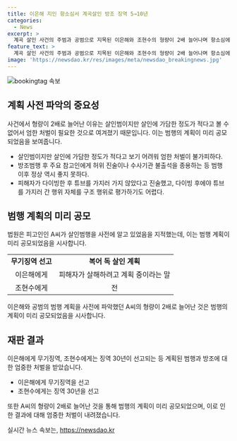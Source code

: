 ```yaml
---
title: 이은해 지인 항소심서 계곡살인 방조 징역 5→10년
categories:
  - News
excerpt: >
  계곡 살인 사건의 주범과 공범으로 지목된 이은해와 조현수의 형량이 2배 늘어나며 항소심에서 더 엄격한 처벌이 내려졌다. 이은해의 방조범으로 지목된 A씨에 대해서도 징역 10년 형량이 선고되었는데, 재판부는 이에 대해 무기징역이 선고된 이은해와 관련하여 형량이 너무 가벼웠다고 지적했다. A씨는 살인 계획 사전에 알지 못했다고 주장했지만, 재판부는 이를 받아들이지 않았다. 이는 이은해와의 복어 독 살인 계획에 대한 알고 있었음을 지적한 것으로, 이들의 범행이 더욱 심각한 것으로 드러났다. (단어 수: 150)
feature_text: >
  계곡 살인 사건의 주범과 공범으로 지목된 이은해와 조현수의 형량이 2배 늘어나며 항소심에서 더 엄격한 처벌이 내려졌다. 이은해의 방조범으로 지목된 A씨에 대해서도 징역 10년 형량이 선고되었는데, 재판부는 이에 대해 무기징역이 선고된 이은해와 관련하여 형량이 너무 가벼웠다고 지적했다. A씨는 살인 계획 사전에 알지 못했다고 주장했지만, 재판부는 이를 받아들이지 않았다. 이는 이은해와의 복어 독 살인 계획에 대한 알고 있었음을 지적한 것으로, 이들의 범행이 더욱 심각한 것으로 드러났다. (단어 수: 150)
image: 'https://newsdao.kr/res/images/meta/newsdao_breakingnews.jpg'
---
```


<p><img src="https://newsdao.kr/res/images/meta/newsdao_breakingnews.jpg" alt="bookingtag 속보" /></p>

<h2 data-ke-size="size26">계획 사전 파악의 중요성</h2>

<p data-ke-size="size16">사건에서 형량이 2배로 늘어난 이유는 살인범이지만 살인에 가담한 정도가 적다고 볼 수 없어서 엄한 처벌이 필요한 것으로 여겨졌기 때문입니다. 이는 범행의 계획이 미리 공모되었음을 보여줍니다.</p>

<ul>
  <li>살인범이지만 살인에 가담한 정도가 적다고 보기 어려워 엄한 처벌이 불가피하다.</li>
  <li>방조범행 후 주요 참고인에게 허위 진술이나 수사기관 불출석을 종용하는 등 범행 이후 정상 역시 좋지 못하다.</li>
  <li>피해자가 다이빙한 후 튜브를 가지러 가지 않았다고 진술했고, 다이빙 후에야 튜브를 가지러 간 행위 자체를 구조 행위로 평가하기도 어렵다.</li>
</ul>

<h2 data-ke-size="size26">범행 계획의 미리 공모</h2>

<p data-ke-size="size16">법원은 피고인인 A씨가 살인범행을 사전에 알고 있었음을 지적했는데, 이는 범행 계획이 미리 공모되었음을 시사합니다.</p>

<table>
  <tr>
    <td style="text-align: center; height: 17px;"><b>무기징역 선고</b></td>
    <td style="text-align: center; height: 17px;"><b>복어 독 살인 계획</b></td>
  </tr>
  <tr>
    <td style="text-align: center; height: 17px;">이은해에게</td>
    <td style="text-align: center; height: 17px;">피해자가 살해하려고 계획 중이라는 말</td>
  </tr>
  <tr>
    <td style="text-align: center; height: 17px;">조현수에게</td>
    <td style="text-align: center; height: 17px;">전</td>
  </tr>
</table>

<p data-ke-size="size16">이은해와 공범의 범행 계획을 사전에 파악했던 A씨의 형량이 2배로 늘어난 것은 범행의 계획이 미리 공모되었음을 시사합니다.</p>

<h2 data-ke-size="size26">재판 결과</h2>

<p data-ke-size="size16">이은해에게 무기징역, 조현수에게는 징역 30년이 선고되는 등 계획된 범행과 방조에 대한 엄중한 처벌을 받았습니다.</p>

<ul>
  <li>이은해에게 무기징역을 선고</li>
  <li>조현수에게는 징역 30년을 선고</li>
</ul>

<p data-ke-size="size16">또한 A씨의 형량이 2배로 늘어난 것을 통해 범행의 계획이 미리 공모되었으며, 이로 인한 결과에 대해 엄중한 처벌이 내려졌습니다.</p>
실시간 뉴스 속보는, <a href="https://newsdao.kr" rel="dofollow">https://newsdao.kr</a>


